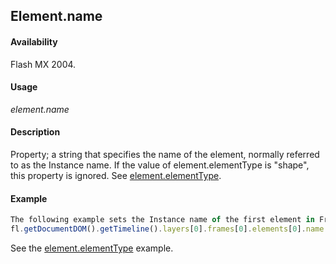 ## Element.name

#### Availability

Flash MX 2004.

#### Usage

*element.name*

#### Description

Property; a string that specifies the name of the element, normally referred to as the Instance name. If the value of
element.elementType is "shape", this property is ignored. See [element.elementType](../Element_object/element1.md).

#### Example

```javascript
The following example sets the Instance name of the first element in Frame 1, top layer to "clip_mc": 
fl.getDocumentDOM().getTimeline().layers[0].frames[0].elements[0].name = "clip_mc"; 

```

See the [element.elementType](../Element_object/element1.md) example.
